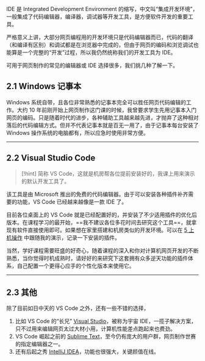 IDE 是 Integrated Development Environment 的缩写，中文叫“集成开发环境”，一般集成了代码编辑器，编译器，调试器等开发工具，是方便软件开发的重要工具。

严格意义上讲，大部分网页编程用的开发环境只是代码编辑器而已，代码的翻译（和编译有区别）和调试都是在浏览器中完成的，但由于网页的编码和浏览调试也能算是一个完整的“开发”过程，所以我仍然统称我们的开发工具为 IDE。

可用于网页制作的常见的编辑器或 IDE 选择很多，我们挑几种了解一下。

## 2.1 Windows 记事本
Windows 系统自带，且各位非常熟悉的记事本完全可以胜任网页代码编辑的工作。大约 10 年前刚开始上网页制作这门课的时候，我曾要求学生先用记事本入门网页的编码。只是随着时代的进步，各种辅助工具越来越先进，才抛弃了这种相对落后的代码编辑方式。但并不代表记事本就是百无一用了，由于记事本每台安装了 Windows 操作系统的电脑都有，所以应急时使用非常方便。

___
## 2.2 Visual Studio Code
>[!hint]
>简称 VS Code，这就是机房帮各位提前安装好的，我课上用来演示的默认开发工具了。

该工具是由 Microsoft 推出的免费的代码编辑器。由于可以安装各种插件补齐需要的功能，VS Code 已经越来越像是一款 IDE 了。

目前各位桌面上的 VS Code 就是已经配置好的，并安装了不少适用插件的优化后版本。在课程学习的最开始，==我不建议各位多花时间去研究这个工具==，就拿现有软件直接使用即可。如果想在家里搭建和机房类似的开发环境。可以在 [5 上机操作](obsidian://open?vault=WebDesignTutorial&file=01%20%E4%B8%80%E3%80%81%E8%AE%A4%E8%AF%86%E8%BD%AF%E4%BB%B6%E5%92%8C%E5%B7%A5%E5%85%B7%2F5%20%E4%B8%8A%E6%9C%BA%E6%93%8D%E4%BD%9C) 中跟随我的演示，记录一下安装的插件。

当然，学好课程需要旺盛的好奇心，随着课程的深入和你对计算机网页开发的不断熟悉，当你觉得时机成熟时，请好好的来研究下这套拥有众多逆天功能的插件体系，自己配置一个更得心应手的个性化版本来使用它。
___
## 2.3 其他

除了目前如日中天的 VS Code 之外，还有一些不错的选择，

1. 比如 VS Code 的“长兄” [Visual Studio](https://visualstudio.microsoft.com/zh-hans/)，被称为宇宙 IDE，一揽子解决方案，只不过用来编辑网页太过大材小用，计算机性能差点跑起来也费劲。
2. VS Code 崛起之前的 [Sublime Text](https://www.sublimetext.com/)，至今仍有庞大的用户群，网页制作世赛的指定编辑器之一。
3. 还有后起之秀 [IntelliJ IDEA](https://www.jetbrains.com/idea/)，功能也很强大，关键颜值在线。